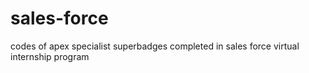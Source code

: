# sales-force
codes of apex specialist superbadges completed in sales force virtual internship program
